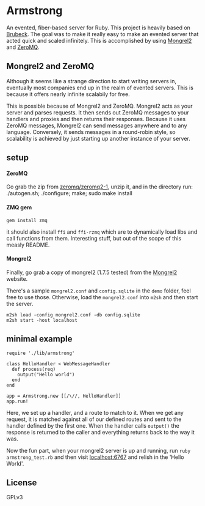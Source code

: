 # Armstrong #
An evented, fiber-based server for Ruby. This project is heavily based on [Brubeck](http://brubeck.io). The goal was to make it really easy to make an evented server that acted quick and scaled infinitely. This is accomplished by using [Mongrel2](http://mongrel2.org) and [ZeroMQ](http://zeromq.org).

## Mongrel2 and ZeroMQ ##
Although it seems like a strange direction to start writing servers in, eventually most companies end up in the realm of evented servers. This is because it offers nearly infinite scalabily for free.

This is possible because of Mongrel2 and ZeroMQ. Mongrel2 acts as your server and parses requests. It then sends out ZeroMQ messages to your handlers and proxies and then returns their responses. Because it uses ZeroMQ messages, Mongrel2 can send messages anywhere and to any language. Conversely, it sends messages in a round-robin style, so scalability is achieved by just starting up another instance of your server.

## setup ##
#### ZeroMQ ####
Go grab the zip from [zeromq/zeromq2-1](https://github.com/zeromq/zeromq2-1), unzip it, and in the directory run:
	./autogen.sh; ./configure; make; sudo make install

#### ZMQ gem ####
	gem install zmq

it should also install `ffi` and `ffi-rzmq` which are to dynamically load libs and call functions from them. Interesting stuff, but out of the scope of this measly README.

#### Mongrel2 ####
Finally, go grab a copy of mongrel2 (1.7.5 tested) from the [Mongrel2](http://mongrel2.org) website.

There's a sample `mongrel2.conf` and `config.sqlite` in the `demo` folder, feel free to use those. Otherwise, load the `mongrel2.conf` into `m2sh` and then start the server.

	m2sh load -config mongrel2.conf -db config.sqlite
	m2sh start -host localhost

## minimal example ##

	require './lib/armstrong'
	
	class HelloHandler < WebMessageHandler
	  def process(req)
	    output("Hello world")
	  end
	end
	
	app = Armstrong.new [[/\//, HelloHandler]]
	app.run!

Here, we set up a handler, and a route to match to it. When we get any request, it is matched against all of our defined routes and sent to the handler defined by the first one. When the handler calls `output()` the response is returned to the caller and everything returns back to the way it was.

Now the fun part, when your mongrel2 server is up and running, run `ruby armstrong_test.rb` and then visit [localhost:6767](http://localhost:6767/) and relish in the 'Hello World'.

## License ##
GPLv3